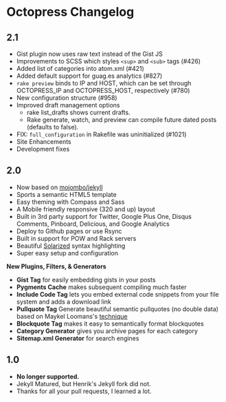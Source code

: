 # Octopress Changelog

## 2.1

- Gist plugin now uses raw text instead of the Gist JS
- Improvements to SCSS which styles `<sup>` and `<sub>` tags (#426)
- Added list of categories into atom.xml (#421)
- Added default support for guag.es analytics (#827)
- `rake preview` binds to IP and HOST, which can be set through OCTOPRESS_IP and OCTOPRESS_HOST, respectively (#780)
- New configuration structure (#958)
- Improved draft management options
  - rake list_drafts shows current drafts.
  - Rake generate, watch, and preview can compile future dated posts (defaults to false).
- FIX: `full_configuration` in Rakefile was uninitialized (#1021)
- Site Enhancements
- Development fixes

## 2.0

- Now based on [mojombo/jekyll](http://github.com/mojombo/jekyll)
- Sports a semantic HTML5 template
- Easy theming with Compass and Sass
- A Mobile friendly responsive (320 and up) layout
- Built in 3rd party support for Twitter, Google Plus One, Disqus Comments, Pinboard, Delicious, and Google Analytics
- Deploy to Github pages or use Rsync
- Built in support for POW and Rack servers
- Beautiful [Solarized](http://ethanschoonover.com/solarized) syntax highlighting
- Super easy setup and configuration

**New Plugins, Filters, & Generators**

- **Gist Tag** for easily embedding gists in your posts
- **Pygments Cache** makes subsequent compiling much faster
- **Include Code Tag** lets you embed external code snippets from your file system and adds a download link
- **Pullquote Tag** Generate beautiful semantic pullquotes (no double data) based on Maykel Loomans's [technique](http://miekd.com/articles/pull-quotes-with-html5-and-css/)
- **Blockquote Tag** makes it easy to semantically format blockquotes
- **Category Generator** gives you archive pages for each category
- **Sitemap.xml Generator** for search engines

## 1.0

- **No longer supported.**
- Jekyll Matured, but Henrik's Jekyll fork did not.
- Thanks for all your pull requests, I learned a lot.
